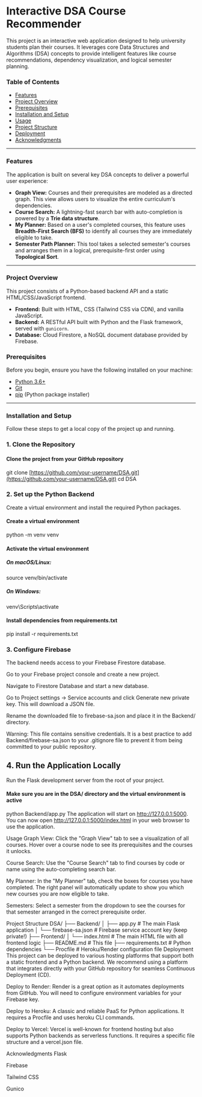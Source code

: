 # Interactive DSA Course Recommender

This project is an interactive web application designed to help university students plan their courses. It leverages core Data Structures and Algorithms (DSA) concepts to provide intelligent features like course recommendations, dependency visualization, and logical semester planning.

### Table of Contents
- [Features](#features)
- [Project Overview](#project-overview)
- [Prerequisites](#prerequisites)
- [Installation and Setup](#installation-and-setup)
- [Usage](#usage)
- [Project Structure](#project-structure)
- [Deployment](#deployment)
- [Acknowledgments](#acknowledgments)

---

### Features

The application is built on several key DSA concepts to deliver a powerful user experience:

-   **Graph View:** Courses and their prerequisites are modeled as a directed graph. This view allows users to visualize the entire curriculum's dependencies.
-   **Course Search:** A lightning-fast search bar with auto-completion is powered by a **Trie data structure**.
-   **My Planner:** Based on a user's completed courses, this feature uses **Breadth-First Search (BFS)** to identify all courses they are immediately eligible to take.
-   **Semester Path Planner:** This tool takes a selected semester's courses and arranges them in a logical, prerequisite-first order using **Topological Sort**.

---

### Project Overview

This project consists of a Python-based backend API and a static HTML/CSS/JavaScript frontend.

-   **Frontend:** Built with HTML, CSS (Tailwind CSS via CDN), and vanilla JavaScript.
-   **Backend:** A RESTful API built with Python and the Flask framework, served with `gunicorn`.
-   **Database:** Cloud Firestore, a NoSQL document database provided by Firebase.

### Prerequisites

Before you begin, ensure you have the following installed on your machine:
-   [Python 3.6+](https://www.python.org/)
-   [Git](https://git-scm.com/downloads)
-   [pip](https://pip.pypa.io/en/stable/installation/) (Python package installer)

---

### Installation and Setup

Follow these steps to get a local copy of the project up and running.

### 1. Clone the Repository


#### Clone the project from your GitHub repository
git clone [https://github.com/your-username/DSA.git](https://github.com/your-username/DSA.git)
cd DSA

### 2. Set up the Python Backend
Create a virtual environment and install the required Python packages.

#### Create a virtual environment
python -m venv venv

#### Activate the virtual environment
##### On macOS/Linux:
source venv/bin/activate
##### On Windows:
venv\Scripts\activate

#### Install dependencies from requirements.txt
pip install -r requirements.txt

### 3. Configure Firebase
The backend needs access to your Firebase Firestore database.

Go to your Firebase project console and create a new project.

Navigate to Firestore Database and start a new database.

Go to Project settings -> Service accounts and click Generate new private key. This will download a JSON file.

Rename the downloaded file to firebase-sa.json and place it in the Backend/ directory.

Warning: This file contains sensitive credentials. It is a best practice to add Backend/firebase-sa.json to your .gitignore file to prevent it from being committed to your public repository.

## 4. Run the Application Locally
Run the Flask development server from the root of your project.


#### Make sure you are in the DSA/ directory and the virtual environment is active
python Backend/app.py
The application will start on http://127.0.0.1:5000. You can now open http://127.0.0.1:5000/index.html in your web browser to use the application.

Usage
Graph View: Click the "Graph View" tab to see a visualization of all courses. Hover over a course node to see its prerequisites and the courses it unlocks.

Course Search: Use the "Course Search" tab to find courses by code or name using the auto-completing search bar.

My Planner: In the "My Planner" tab, check the boxes for courses you have completed. The right panel will automatically update to show you which new courses you are now eligible to take.

Semesters: Select a semester from the dropdown to see the courses for that semester arranged in the correct prerequisite order.

Project Structure
DSA/
├── Backend/
│   ├── app.py              # The main Flask application
│   └── firebase-sa.json    # Firebase service account key (keep private!)
├── Frontend/
│   └── index.html          # The main HTML file with all frontend logic
├── README.md               # This file
├── requirements.txt        # Python dependencies
└── Procfile                # Heroku/Render configuration file
Deployment
This project can be deployed to various hosting platforms that support both a static frontend and a Python backend. We recommend using a platform that integrates directly with your GitHub repository for seamless Continuous Deployment (CD).

Deploy to Render: Render is a great option as it automates deployments from GitHub. You will need to configure environment variables for your Firebase key.

Deploy to Heroku: A classic and reliable PaaS for Python applications. It requires a Procfile and uses heroku CLI commands.

Deploy to Vercel: Vercel is well-known for frontend hosting but also supports Python backends as serverless functions. It requires a specific file structure and a vercel.json file.

Acknowledgments
Flask

Firebase

Tailwind CSS

Gunico
